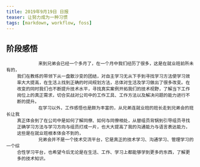 ```yaml
---
title: 2019年9月19日 日报 
teaser: 让努力成为一种习惯
tags: [markdown, workflow, foss]
---
```

## 阶段感悟
    
                来到兄弟会已经一个多月了，在一个月中我们经历了很多，这是在就业班前所未有的，
        我们在教练的带领下从一盘散沙变的团结，对自主学习无从下手到寻找学习方法使学习效
        率大大提高，在生活上找到正确的时间规划方法，总体对生活及学习做出了很多改变。在
        改变的同时我们也不断提升技术水平，寻找真实案例开拓我们的技术视野，了解当下工作
        岗位上的真正需求，切合实战对公司中的工作工具、工作方法以及解决问题的能力进行不
        断的提升。
                在学习以外，工作感悟也是颇为丰富的，从兄弟连就业班的班长走到兄弟会的班长让我
        真正体会到了在公司中是如何了解同僚、如何与同僚相处，从替组员背锅到引导组员寻找
        正确学习方法与学习方向与组员打成一片，也大大提高了我的沟通能力与语言表达能力，
        这些是在就业班根本体会不到的，
                兄弟会并不是一个技术交流平台，它是真正的技术学习、沟通学习、管理学习的一个综
        合性学习平台，也希望今后无论是在生活、工作、学习上都能够学到更多的东西，了解更
        多的技术知识。
    
